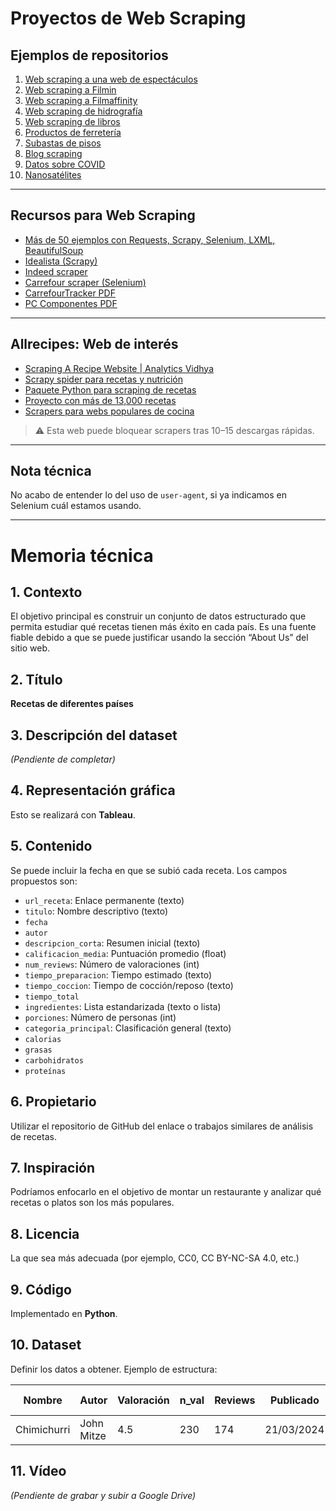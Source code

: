 # Proyectos de Web Scraping

## Ejemplos de repositorios

1. [Web scraping a una web de espectáculos](https://github.com/jonortizabalia/Web_Scraping_PR1_UOC/blob/master/espectaculos.csv)
2. [Web scraping a Filmin](https://github.com/jonortizabalia/Web_Scraping_PR1_UOC/blob/master/espectaculos.csv)
3. [Web scraping a Filmaffinity](https://github.com/ldetorreUOC/Practica1-Web-scraping/blob/main/best_films.csv)
4. [Web scraping de hidrografía](https://github.com/rsalamanquesb/web-scraping/tree/master/csv)
5. [Web scraping de libros](https://github.com/iboda001/PRA1-WebScraping/tree/master/Informe)
6. [Productos de ferretería](https://github.com/dcanete/PRA1WebScraping)
7. [Subastas de pisos](https://github.com/anderestebanez/Practica-1-Web-scraping)
8. [Blog scraping](https://github.com/obachiller/WebScraping)
9. [Datos sobre COVID](https://github.com/SevillaFe/UOC_Web-Scraping)
10. [Nanosatélites](https://github.com/beejeke/nanosat-scraping)

---

## Recursos para Web Scraping

- [Más de 50 ejemplos con Requests, Scrapy, Selenium, LXML, BeautifulSoup](https://github.com/lkuffo/web-scraping)
- [Idealista (Scrapy)](https://github.com/David-Carrasco/Scrapy-Idealista/blob/master/README.md)
- [Indeed scraper](https://github.com/Ram-95/Indeed_Job_Scraper/blob/master/Indeed_Job_Scraper.py)
- [Carrefour scraper (Selenium)](https://github.com/carlosvertiz/Carrefour_WebScraping/blob/main/Carrefour_WebScraping.py)
- [CarrefourTracker PDF](https://github.com/equipoUOC/CarrefourTracker/blob/main/pdf/PRAC1_WebScraping.pdf)
- [PC Componentes PDF](https://github.com/mtldevai/scrapper-pccomponentes/blob/master/PRAC1%20Web%20Scrapping.pdf)

---

## Allrecipes: Web de interés

- [Scraping A Recipe Website | Analytics Vidhya](https://medium.com/analytics-vidhya/scraping-a-recipe-website-with-python-selenium-9e5f3f4e3c3d)
- [Scrapy spider para recetas y nutrición](https://github.com/shaansubbaiah/allrecipes-scraper)
- [Paquete Python para scraping de recetas](https://github.com/hhursev/recipe-scrapers)
- [Proyecto con más de 13,000 recetas](https://github.com/phuongdtrn/Python-Web-Scraping-Allrecipes)
- [Scrapers para webs populares de cocina](https://github.com/anand-07-a/recipe_scraper)

> ⚠️ Esta web puede bloquear scrapers tras 10–15 descargas rápidas.

---

## Nota técnica

No acabo de entender lo del uso de `user-agent`, si ya indicamos en Selenium cuál estamos usando.

---

# Memoria técnica

## 1. Contexto

El objetivo principal es construir un conjunto de datos estructurado que permita estudiar qué recetas tienen más éxito en cada país. Es una fuente fiable debido a que se puede justificar usando la sección “About Us” del sitio web.

## 2. Título

**Recetas de diferentes países**

## 3. Descripción del dataset

*(Pendiente de completar)*

## 4. Representación gráfica

Esto se realizará con **Tableau**.

## 5. Contenido

Se puede incluir la fecha en que se subió cada receta. Los campos propuestos son:

- `url_receta`: Enlace permanente (texto)
- `titulo`: Nombre descriptivo (texto)
- `fecha`
- `autor`
- `descripcion_corta`: Resumen inicial (texto)
- `calificacion_media`: Puntuación promedio (float)
- `num_reviews`: Número de valoraciones (int)
- `tiempo_preparacion`: Tiempo estimado (texto)
- `tiempo_coccion`: Tiempo de cocción/reposo (texto)
- `tiempo_total`
- `ingredientes`: Lista estandarizada (texto o lista)
- `porciones`: Número de personas (int)
- `categoria_principal`: Clasificación general (texto)
- `calorias`
- `grasas`
- `carbohidratos`
- `proteínas`

## 6. Propietario

Utilizar el repositorio de GitHub del enlace o trabajos similares de análisis de recetas.

## 7. Inspiración

Podríamos enfocarlo en el objetivo de montar un restaurante y analizar qué recetas o platos son los más populares.

## 8. Licencia

La que sea más adecuada (por ejemplo, CC0, CC BY-NC-SA 4.0, etc.)

## 9. Código

Implementado en **Python**.

## 10. Dataset

Definir los datos a obtener. Ejemplo de estructura:

| Nombre       | Autor       | Valoración | n_val | Reviews | Publicado   | Prep time | Total time | Ingredientes | Nutrition facts | Comentarios | n_home_cooks |
|--------------|-------------|------------|-------|---------|-------------|-----------|------------|---------------|------------------|-------------|---------------|
| Chimichurri  | John Mitze  | 4.5        | 230   | 174     | 21/03/2024  | 15        | 15         | So yummy      | 525              |             |               |

## 11. Vídeo

*(Pendiente de grabar y subir a Google Drive)*
